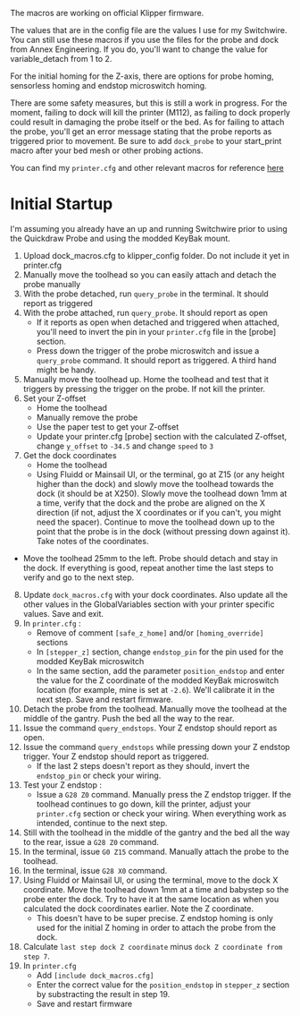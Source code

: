 The macros are working on official Klipper firmware.

The values that are in the config file are the values I use for my Switchwire. You can still use these macros if you use the files for the probe and dock from Annex Engineering. If you do, you'll want to change the value for variable_detach from 1 to 2.

For the initial homing for the Z-axis, there are options for probe homing, sensorless homing and endstop microswitch homing.

There are some safety measures, but this is still a work in progress. For the moment, failing to dock will kill the printer (M112), as failing to dock properly could result in damaging the probe itself or the bed. As for failing to attach the probe, you'll get an error message stating that the probe reports as triggered prior to movement. Be sure to add `dock_probe` to your start_print macro after your bed mesh or other probing actions.

You can find my `printer.cfg` and other relevant macros for reference [here](https://github.com/hymness1/Switchwire_Things/tree/main/klipper_config)

# Initial Startup

I'm assuming you already have an up and running Switchwire prior to using the Quickdraw Probe and using the modded KeyBak mount.

1. Upload dock_macros.cfg to klipper_config folder. Do not include it yet in printer.cfg
2. Manually move the toolhead so you can easily attach and detach the probe manually
3. With the probe detached, run `query_probe` in the terminal. It should report as triggered
4. With the probe attached, run `query_probe`. It should report as open
   * If it reports as open when detached and triggered when attached, you'll need to invert the pin in your `printer.cfg` file in the [probe] section.
   * Press down the trigger of the probe microswitch and issue a `query_probe` command. It should report as triggered. A third hand might be handy.
5. Manually move the toolhead up. Home the toolhead and test that it triggers by pressing the trigger on the probe. If not kill the printer.
6. Set your Z-offset
   * Home the toolhead
   * Manually remove the probe
   * Use the paper test to get your Z-offset
   * Update your printer.cfg [probe] section with the calculated Z-offset, change `y_offset` to `-34.5` and change `speed` to `3`
7. Get the dock coordinates
   * Home the toolhead
   * Using Fluidd or Mainsail UI, or the terminal, go at Z15 (or any height higher than the dock) and slowly move the toolhead towards the dock (it should be at X250). Slowly move the toolhead down 1mm at a time, verify that the dock and the probe are aligned on the X direction (if not, adjust the X coordinates or if you can't, you might need the spacer). Continue to move the toolhead down up to the point that the probe is in the dock (without pressing down against it). Take notes of the coordinates.
 * Move the toolhead 25mm to the left. Probe should detach and stay in the dock. If everything is good, repeat another time the last steps to verify and go to the next step.
8. Update `dock_macros.cfg` with your dock coordinates. Also update all the other values in the GlobalVariables section with your printer specific values. Save and exit.
9. In `printer.cfg` :
   * Remove of comment `[safe_z_home]` and/or `[homing_override]` sections
   * In `[stepper_z]` section, change `endstop_pin` for the pin used for the modded KeyBak microswitch
   * In the same section, add the parameter `position_endstop` and enter the value for the Z coordinate of the modded KeyBak microswitch location (for example, mine is set at `-2.6`). We'll calibrate it in the next step. Save and restart firmware.
10. Detach the probe from the toolhead. Manually move the toolhead at the middle of the gantry. Push the bed all the way to the rear.
11. Issue the command `query_endstops`. Your Z endstop should report as open.
12. Issue the command `query_endstops` while pressing down your Z endstop trigger. Your Z endstop should report as triggered.
    * If the last 2 steps doesn't report as they should, invert the `endstop_pin` or check your wiring.
14. Test your Z endstop :
    * Issue a `G28 Z0` command. Manually press the Z endstop trigger. If the toolhead continues to go down, kill the printer, adjust your `printer.cfg` section or check your wiring. When everything work as intended, continue to the next step.
15. Still with the toolhead in the middle of the gantry and the bed all the way to the rear, issue a `G28 Z0` command.
16. In the terminal, issue `G0 Z15` command. Manually attach the probe to the toolhead.
17. In the terminal, issue `G28 X0` command.
18. Using Fluidd or Mainsail UI, or using the terminal, move to the dock X coordinate. Move the toolhead down 1mm at a time and babystep so the probe enter the dock. Try to have it at the same location as when you calculated the dock coordinates earlier. Note the Z coordinate.
    * This doesn't have to be super precise. Z endstop homing is only used for the initial Z homing in order to attach the probe from the dock.
19. Calculate `last step dock Z coordinate` minus `dock Z coordinate from step 7`.
20. In `printer.cfg`
    * Add `[include dock_macros.cfg]`
    * Enter the correct value for the `position_endstop` in `stepper_z` section by substracting the result in step 19.
    * Save and restart firmware
